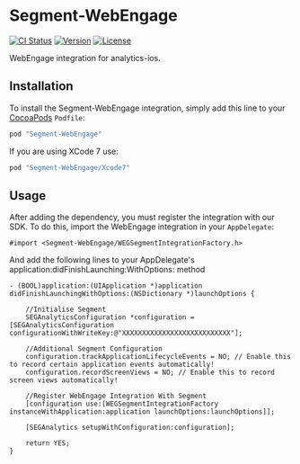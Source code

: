 # Segment-WebEngage

[![CI Status](http://img.shields.io/travis/segment-integrations/analytics-ios-integration-webengage.svg?style=flat)](https://travis-ci.org/segment-integrations/analytics-ios-integration-webengage)
[![Version](https://img.shields.io/cocoapods/v/Segment-WebEngage.svg?style=flat)](http://cocoapods.org/pods/Segment-WebEngage)
[![License](https://img.shields.io/cocoapods/l/Segment-WebEngage.svg?style=flat)](http://cocoapods.org/pods/Segment-WebEngage)

WebEngage integration for analytics-ios.

## Installation

To install the Segment-WebEngage integration, simply add this line to your [CocoaPods](http://cocoapods.org) `Podfile`:

```ruby
pod "Segment-WebEngage"
```
If you are using XCode 7 use:

```ruby
pod "Segment-WebEngage/Xcode7"
```

## Usage

After adding the dependency, you must register the integration with our SDK.  To do this, import the WebEngage integration in your `AppDelegate`:

```
#import <Segment-WebEngage/WEGSegmentIntegrationFactory.h>
```

And add the following lines to your AppDelegate's application:didFinishLaunching:WithOptions: method

```
- (BOOL)application:(UIApplication *)application didFinishLaunchingWithOptions:(NSDictionary *)launchOptions {
    
    //Initialise Segment
    SEGAnalyticsConfiguration *configuration = [SEGAnalyticsConfiguration configurationWithWriteKey:@"XXXXXXXXXXXXXXXXXXXXXXXXXXX"];
    
    //Additional Segment Configuration
    configuration.trackApplicationLifecycleEvents = NO; // Enable this to record certain application events automatically!
    configuration.recordScreenViews = NO; // Enable this to record screen views automatically!
    
    //Register WebEngage Integration With Segment
    [configuration use:[WEGSegmentIntegrationFactory instanceWithApplication:application launchOptions:launchOptions]];
    
    [SEGAnalytics setupWithConfiguration:configuration];
    
    return YES;
}
```